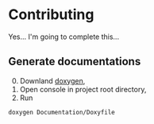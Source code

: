 # Contributing

Yes... I'm going to complete this...

## Generate documentations
0. Downland [doxygen](https://www.doxygen.nl/download.html),
1. Open console in project root directory,
2. Run
```sh
doxygen Documentation/Doxyfile
```
